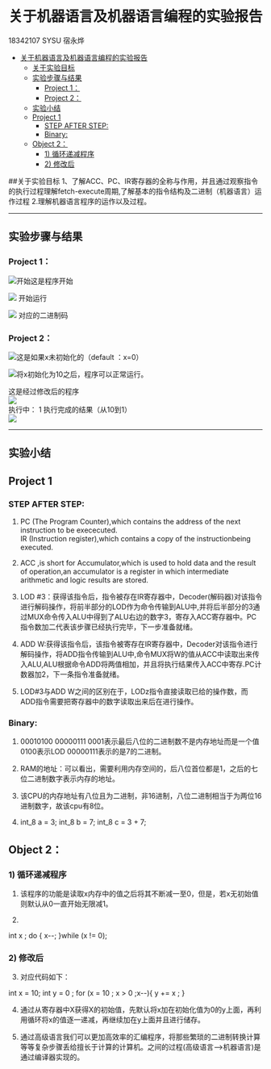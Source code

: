 # 关于机器语言及机器语言编程的实验报告
 18342107  SYSU 宿永烨
<!-- TOC -->

- [关于机器语言及机器语言编程的实验报告](#关于机器语言及机器语言编程的实验报告)
    - [关于实验目标](#关于实验目标)
    - [实验步骤与结果](#实验步骤与结果)
        - [Project 1：](#project-1)
        - [Project 2：](#project-2)
    - [实验小结](#实验小结)
    - [Project 1](#project-1)
        - [STEP AFTER STEP:](#step-after-step)
        - [Binary:](#binary)
    - [Object 2：](#object-2)
        - [1) 循环递减程序](#1-循环递减程序)
        - [2) 修改后](#2-修改后)

<!-- /TOC -->
##关于实验目标
1、了解ACC、PC、IR寄存器的全称与作用，并且通过观察指令的执行过程理解fetch-execute周期,了解基本的指令结构及二进制（机器语言）运作过程
2.理解机器语言程序的运作以及过程。

------------------------------------
## 实验步骤与结果
### Project 1：
![开始](images/cpu1.png)这是程序开始


![](images/cpu2.png) 开始运行  

![](images/cpu3.png) 对应的二进制码


### Project 2：
![](images/cpu4.png)这是如果x未初始化的（default ：x=0）  

![](images/cpu5.png)将x初始化为10之后，程序可以正常运行。  

这是经过修改后的程序  
![](images/cpu6.png)    
执行中：
1[](images/cpu7.png)
执行完成的结果（从10到1）  
![](images/cpu8.png)  



-----------------------

## 实验小结
## Project 1
### STEP AFTER STEP:
1. PC (The Program Counter),which contains the address of the next instruction to be exececuted.  
IR (Instruction register),which contains a copy of the instructionbeing executed.

2. ACC ,is short for Accumulator,which is used to hold data and the result of operation,an accumulator is a register in which intermediate arithmetic and logic results are stored.

3. LOD #3：获得该指令后，指令被存在IR寄存器中，Decoder(解码器)对该指令进行解码操作，将前半部分的LOD作为命令传输到ALU中,并将后半部分的3通过MUX命令传入ALU中得到了ALU右边的数字3，寄存入ACC寄存器中。PC指令数加二代表该步骤已经执行完毕，下一步准备就绪。


4. ADD W:获得该指令后，该指令被寄存在IR寄存器中，Decoder对该指令进行解码操作，将ADD指令传输到ALU中,命令MUX将W的值从ACC中读取出来传入ALU,ALU根据命令ADD将两值相加，并且将执行结果传入ACC中寄存.PC计数器加2，下一条指令准备就绪。

5. LOD#3与ADD W之间的区别在于，LODz指令直接读取已给的操作数，而ADD指令需要把寄存器中的数字读取出来后在进行操作。

### Binary:
1. 00010100 00000111   0001表示最后八位的二进制数不是内存地址而是一个值 0100表示LOD 00000111表示的是7的二进制。  

2. RAM的地址：可以看出，需要利用内存空间的，后八位首位都是1，之后的七位二进制数字表示内存的地址。

3. 该CPU的内存地址有八位且为二进制，非16进制，八位二进制相当于为两位16进制数字，故该cpu有8位。 

4. int_8 a = 3;
   int_8 b = 7;
   int_8 c = 3 + 7;

## Object 2：
### 1) 循环递减程序
1. 该程序的功能是读取x内存中的值之后将其不断减一至0，但是，若x无初始值则默认从0一直开始无限减1。

2. 
  int x ;
  do {
    x--;
  }while (x != 0);

### 2) 修改后
3. 对应代码如下：

  int x = 10;
  int y = 0 ;
  for (x = 10 ; x > 0 ;x--){
      y += x ;
  }

4. 通过从寄存器中X获得X的初始值，先默认将x加在初始化值为0的y上面，再利用循环将x的值逐一递减，再继续加在y上面并且进行储存。

5. 通过高级语言我们可以更加高效率的汇编程序，将那些繁琐的二进制转换计算等等复杂步骤丢给擅长于计算的计算机。之间的过程(高级语言——>机器语言)是通过编译器实现的。
